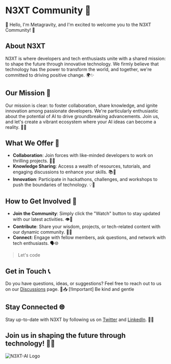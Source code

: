 # N3XT Community 🚀

👋 Hello, I'm Metagravity, and I'm excited to welcome you to the N3XT Community! 🌟

## About N3XT

N3XT is where developers and tech enthusiasts unite with a shared mission: to shape the future through innovative technology. We firmly believe that technology has the power to transform the world, and together, we're committed to driving positive change. 🌍✨

## Our Mission 🎯

Our mission is clear: to foster collaboration, share knowledge, and ignite innovation among passionate developers. We're particularly enthusiastic about the potential of AI to drive groundbreaking advancements. Join us, and let's create a vibrant ecosystem where your AI ideas can become a reality. 🤝💡

## What We Offer 🌟

- **Collaboration**: Join forces with like-minded developers to work on thrilling projects. 👥🚀
- **Knowledge Sharing**: Access a wealth of resources, tutorials, and engaging discussions to enhance your skills. 📚🧠
- **Innovation**: Participate in hackathons, challenges, and workshops to push the boundaries of technology. 💡🔬

## How to Get Involved 🚀

- **Join the Community**: Simply click the "Watch" button to stay updated with our latest activities. 👁️📅
- **Contribute**: Share your wisdom, projects, or tech-related content with our dynamic community. 📢📄
- **Connect**: Engage with fellow members, ask questions, and network with tech enthusiasts. 🗣️🌐

> Let's code

## Get in Touch 📞

Do you have questions, ideas, or suggestions? Feel free to reach out to us on our [Discussions](https://github.com/orgs/N3XT-hub/discussions) page. 💬📥
[!Important]
Be kind and gentle 

## Stay Connected 🌐

Stay up-to-date with N3XT by following us on [Twitter](https://twitter.com/N3XT) and [LinkedIn](https://www.linkedin.com/company/n3xt). 📱🌐

## Join us in shaping the future through technology! 🚀🔮

![N3XT-AI Logo](https://github.com/N3XT-AI/.github/assets/108740247/782b62f0-1ca1-44bb-88db-63c4aa153f26)

